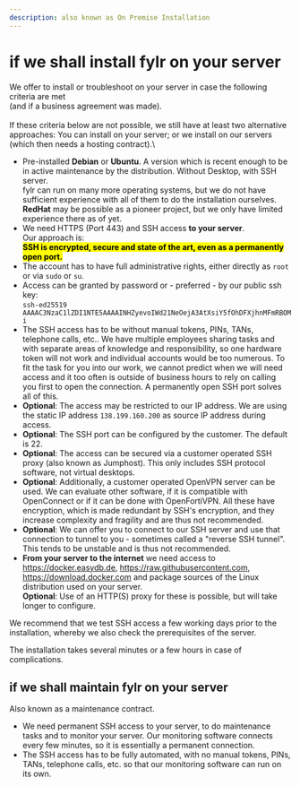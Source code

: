 ```yaml
---
description: also known as On Premise Installation
---
```


# if we shall install fylr on your server

We offer to install or troubleshoot on your server in case the following criteria are met\
(and if a business agreement was made).\
\
If these criteria below are not possible, we still have at least two alternative approaches: You can install on your server; or we install on our servers (which then needs a hosting contract).\


* Pre-installed **Debian** or **Ubuntu**. A version which is recent enough to be in active maintenance by the distribution. Without Desktop, with SSH server.\
  fylr can run on many more operating systems, but we do not have sufficient experience with all of them to do the installation ourselves. \
  **RedHat** may be possible as a pioneer project, but we only have limited experience there as of yet.
* We need HTTPS (Port 443) and SSH access **to your server**.\
  Our approach is:\
  <mark style="color:$success;">**SSH is encrypted, secure and state of the art, even as a permanently open port.**</mark>
* The account has to have full administrative rights, either directly as `root` or via `sudo` or `su`.
* Access can be granted by password or - preferred - by our public ssh key: \
  `ssh-ed25519 AAAAC3NzaC1lZDI1NTE5AAAAINHZyevoIWd21NeOejA3AtXsiY5fOhDFXjhnMFmRBOMi`&#x20;
* The SSH access has to be without manual tokens, PINs, TANs, telephone calls, etc.. We have multiple employees sharing tasks and with separate areas of knowledge and responsibility, so one hardware token will not work and individual accounts would be too numerous. To fit the task for you into our work, we cannot predict when we will need access and it too often is outside of business hours to rely on calling you first to open the connection. A permanently open SSH port solves all of this.
* **Optional**: The access may be restricted to our IP address. We are using the static IP address `138.199.160.200` as source IP address during access.
* **Optional**: The SSH port can be configured by the customer. The default is 22.
* **Optional**: The access can be secured via a customer operated SSH proxy (also known as Jumphost). This only includes SSH protocol software, not virtual desktops.
* **Optional**: Additionally, a customer operated OpenVPN server can be used. We can evaluate other software, if it is compatible with OpenConnect or if it can be done with OpenFortiVPN. All these have encryption, which is made redundant by SSH's encryption, and they increase complexity and fragility and are thus not recommended.
* **Optional**: We can offer you to connect to our SSH server and use that connection to tunnel to you - sometimes called a "reverse SSH tunnel". This tends to be unstable and is thus not recommended.
* **From your server to the internet** we need access to https://docker.easydb.de, https://raw.githubusercontent.com, https://download.docker.com and package sources of the Linux distribution used on your server.\
  **Optional**: Use of an HTTP(S) proxy for these is possible, but will take longer to configure.

We recommend that we test SSH access a few working days prior to the installation, whereby we also check the prerequisites of the server.

The installation takes several minutes or a few hours in case of complications.

## if we shall maintain fylr on your server

Also known as a maintenance contract.

* We need permanent SSH access to your server, to do maintenance tasks and to monitor your server. Our monitoring software connects every few minutes, so it is essentially a permanent connection.
* The SSH access has to be fully automated, with no manual tokens, PINs, TANs, telephone calls, etc. so that our monitoring software can run on its own.
